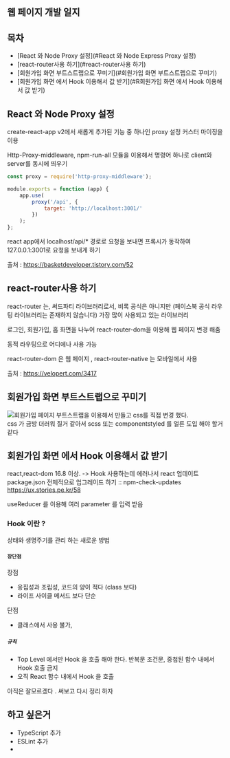 ## 웹 페이지 개발 일지

## 목차
- [React 와 Node Proxy 설정](#React 와 Node Express Proxy 설정)
- [react-router사용 하기](#react-router사용 하기)
- [회원가입 화면 부트스트랩으로 꾸미기](#회원가입 화면 부트스트랩으로 꾸미기)
- [회원가입 화면 에서 Hook 이용해서 값 받기](#R회원가입 화면 에서 Hook 이용해서 값 받기)

## React 와 Node Proxy 설정

create-react-app v2에서 새롭게 추가된 기능 중 하나인 proxy 설정 커스터 마이징을 이용

Http-Proxy-middleware, npm-run-all 모듈을 이용해서 명령어 하나로 client와 server를 동시에 띄우기

~~~javascript
const proxy = require('http-proxy-middleware');

module.exports = function (app) {
    app.use(
        proxy('/api', {
            target: 'http://localhost:3001/'
        })
    );
};
~~~
react app에서 localhost/api/* 경로로 요청을 보내면 프록시가 동작하여 127.0.0.1:3001로 요청을 보내게 하기

출처 : https://basketdeveloper.tistory.com/52

## react-router사용 하기

 react-router 는, 써드파티 라이브러리로서, 비록 공식은 아니지만 (페이스북 공식 라우팅 라이브러리는 존재하지 않습니다) 가장 많이 사용되고 있는 라이브러리
 
 로그인, 회원가입, 홈 화면을 나누어 react-router-dom을 이용해 웹 페이지 변경 해줌
 
동적 라우팅으로 어디에나 사용 가능

react-router-dom 은 웹 페이지 , react-router-native 는 모바일에서 사용 


출처 : https://velopert.com/3417

## 회원가입 화면 부트스트랩으로 꾸미기

![회원가입 페이지](https://user-images.githubusercontent.com/39260395/74606564-d56b5b80-5114-11ea-88b2-734ad8cbeb71.png)
부트스트랩을 이용해서 만들고 css를 직접 변경 했다.  
css 가 금방 더러워 질거 같아서 scss 또는 componentstyled 를 얼른 도입 해야 할거 같다 

## 회원가입 화면 에서 Hook 이용해서 값 받기

react,react-dom 16.8 이상. -> Hook 사용하는데 에러나서 react 업데이트
package.json 전체적으로 업그레이드 하기 :: npm-check-updates  
https://ux.stories.pe.kr/58

useReducer 를 이용해 여러 parameter 를 입력 받음

### Hook 이란 ?
상태와 생명주기를 관리 하는 새로운 방법

#### `장단점`
장점
- 응집성과 조립성, 코드의 양이 적다 (class 보다)
- 라이프 사이클 메서드 보다 단순  

단점
- 클래스에서 사용 불가,  

##### `규칙`
- Top Level 에서만 Hook 을 호출 해야 한다. 반복문 조건문, 중첩된 함수 내에서 Hook 호출 금지  
- 오직 React 함수 내에서 Hook 을 호출


아직은 잘모르겠다 . 써보고 다시 정리 하자  


## 하고 싶은거
- TypeScript 추가
- ESLint 추가
- 